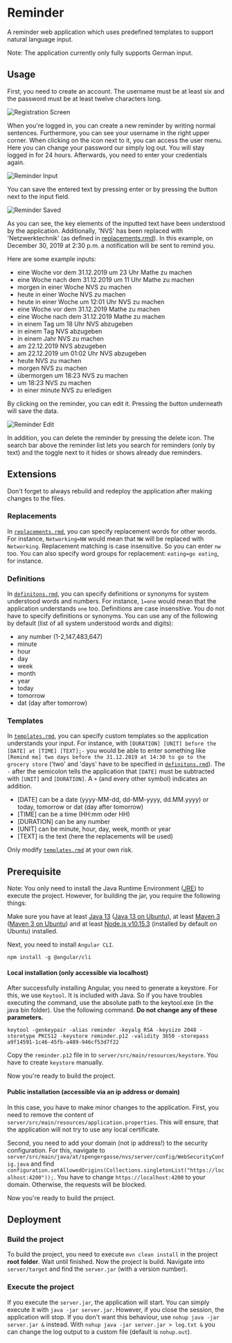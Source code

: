 # Reminder
A reminder web application which uses predefined templates to support natural language input.

Note: The application currently only fully supports German input.  

## Usage
First, you need to create an account. The username must be at least six and the password must be at least twelve characters long. 

![Registration Screen](https://user-images.githubusercontent.com/51756146/71550199-f217cc80-29ca-11ea-9991-b8a7c8b925ee.PNG)

When you're logged in, you can create a new reminder by writing normal sentences. Furthermore, you can see your username 
in the right upper corner. When clicking on the icon next to it, you can access the user menu. Here you can change your 
password our simply log out. You will stay logged in for 24 hours. Afterwards, you need to enter your credentials again. 

![Reminder Input](https://user-images.githubusercontent.com/51756146/71550201-f47a2680-29ca-11ea-91b1-0a578e2192d0.PNG)

You can save the entered text by pressing enter or by pressing the button next to the input field.

![Reminder Saved](https://user-images.githubusercontent.com/51756146/71550202-f5ab5380-29ca-11ea-97b8-c2bf647488a0.PNG)

As you can see, the key elements of the inputted text have been understood by the application. Additionally, 'NVS' has been replaced with 'Netzwerktechnik' (as defined in [replacements.rmd](server/src/main/resources/replacements.rmd)). In this example, on December
30, 2019 at 2:30 p.m. a notification will be sent to remind you.

Here are some example inputs:

* eine Woche vor dem 31.12.2019 um 23 Uhr Mathe zu machen
* eine Woche nach dem 31.12.2019 um 11 Uhr Mathe zu machen
* morgen in einer Woche NVS zu machen
* heute in einer Woche NVS zu machen
* heute in einer Woche um 12:01 Uhr NVS zu machen
* eine Woche vor dem 31.12.2019 Mathe zu machen
* eine Woche nach dem 31.12.2019 Mathe zu machen
* in einem Tag um 18 Uhr NVS abzugeben
* in einem Tag NVS abzugeben
* in einem Jahr NVS zu machen
* am 22.12.2019 NVS abzugeben
* am 22.12.2019 um 01:02 Uhr NVS abzugeben
* heute NVS zu machen
* morgen NVS zu machen
* übermorgen um 18:23 NVS zu machen
* um 18:23 NVS zu machen
* in einer minute NVS zu erledigen

By clicking on the reminder, you can edit it. Pressing the button underneath will save the data.

![Reminder Edit](https://user-images.githubusercontent.com/51756146/71550200-f348f980-29ca-11ea-9475-bc5e9d06b20a.PNG)

In addition, you can delete the reminder by pressing the delete icon. The search bar above the reminder list lets you search
for reminders (only by text) and the toggle next to it hides or shows already due reminders.

## Extensions

Don't forget to always rebuild and redeploy the application after making changes to the files.

### Replacements
In [`replacements.rmd`](server/src/main/resources/replacements.rmd), you can specify replacement words for other words. For instance, `Networking=NW` would mean that `NW` will be replaced with `Networking`. Replacement matching is case insensitive. So you can enter `nw` too. You can also specify word groups for replacement: `eating=go eating`, for instance.

### Definitions
In [`definitons.rmd`](server/src/main/resources/definitions.rmd), you can specify definitions or synonyms for system understood words and numbers. For instance, `1=one` would mean that the application understands `one` too. Definitions are case insensitive. You do not have to specify definitions or synonyms. You can use any of the following by default (list of all system understood words and digits):
* any number (1-2,147,483,647)
* minute
* hour
* day
* week
* month
* year
* today
* tomorrow
* dat (day after tomorrow)

### Templates
In [`templates.rmd`](server/src/main/resources/templates.rmd), you can specify custom templates so the application understands your input. For instance, with `[DURATION] [UNIT] before the [DATE] at [TIME] [TEXT];-` you would be able to enter something like `[Remind me] two days before the 31.12.2019 at 14:30 to go to the grocery store` ('two' and 'days' have to be specified in [`definitons.rmd`](server/src/main/resources/definitions.rmd)). The `-` after the semicolon tells the application that `[DATE]` must be subtracted with `[UNIT]` and `[DURATION]`. A `+` (and every other symbol) indicates an addition. 

* [DATE] can be a date (yyyy-MM-dd, dd-MM-yyyy, dd.MM.yyyy) or today, tomorrow or dat (day after tomorrow)
* [TIME] can be a time (HH:mm oder HH)
* [DURATION] can be any number
* [UNIT] can be minute, hour, day, week, month or year
* [TEXT] is the text (here the replacements will be used)

Only modify [`templates.rmd`](server/src/main/resources/templates.rmd) at your own risk.

## Prerequisite
Note: You only need to install the Java Runtime Environment ([JRE](https://www.oracle.com/technetwork/java/javase/downloads/jre8-downloads-2133155.html)) to execute the project. However, for building the jar, you require the following things:

Make sure you have at least [Java 13](https://www.oracle.com/technetwork/java/javase/downloads/jdk13-downloads-5672538.html) ([Java 13 on Ubuntu](http://ubuntuhandbook.org/index.php/2019/10/how-to-install-oracle-java-13-in-ubuntu-18-04-16-04-19-04/)), at least [Maven 3](https://maven.apache.org/download.cgi) ([Maven 3 on Ubuntu](https://linuxize.com/post/how-to-install-apache-maven-on-ubuntu-18-04/)) and at least [Node.js v10.15.3](https://nodejs.org/en/) (installed by default on Ubuntu) installed.

Next, you need to install `Angular CLI`.
```
npm install -g @angular/cli
```

#### Local installation (only accessible via localhost)
After successfully installing Angular, you need to generate a keystore. For this, we use `Keytool`. It is included with Java. So if you have troubles executing the command, use the absolute path to the keytool.exe (in the java bin folder). 
Use the following command. **Do not change any of these parameters.** 
```
keytool -genkeypair -alias reminder -keyalg RSA -keysize 2048 -storetype PKCS12 -keystore reminder.p12 -validity 3650 -storepass a9f14591-1c46-45fb-a489-946cf53d7f22
```
Copy the `reminder.p12` file in to `server/src/main/resources/keystore`. You have to create `keystore` manually.

Now you're ready to build the project.

#### Public installation (accessible via an ip address or domain)
In this case, you have to make minor changes to the application.
First, you need to remove the content of `server/src/main/resources/application.properties`. This will ensure, that the application will not try to use any local certificate. 

Second, you need to add your domain (not ip address!) to the security configuration. For this, navigate to `server/src/main/java/at/spengergasse/nvs/server/config/WebSecurityConfig.java` and find `         configuration.setAllowedOrigins(Collections.singletonList("https://localhost:4200"));`. You have to change `https://localhost:4200` to your domain. Otherwise, the requests will be blocked.

Now you're ready to build the project.

## Deployment
### Build the project
To build the project, you need to execute `mvn clean install` in the project **root folder**. Wait until finished.
Now the project is build. Navigate into `server/target` and find the `server.jar` (with a version number).

### Execute the project
If you execute the `server.jar`, the application will start. You can simply execute it with `java -jar server.jar`. However, if you close the session, the application will stop. If you don't want this behaviour, use `nohup java -jar server.jar &` instead. With `nohup java -jar server.jar > log.txt &` you can change the log output to a custom file (default is `nohup.out`).
